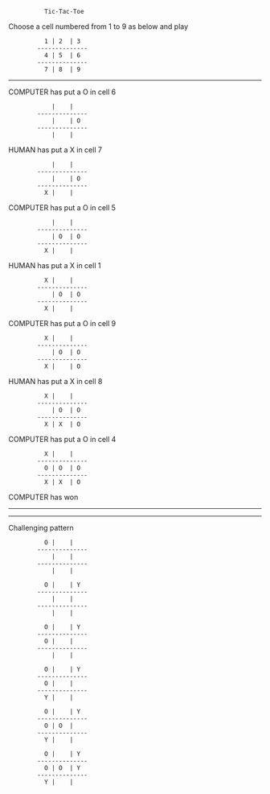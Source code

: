               Tic-Tac-Toe

Choose a cell numbered from 1 to 9 as below and play

              1 | 2  | 3
            --------------
              4 | 5  | 6
            --------------
              7 | 8  | 9

-    -    -    -    -    -    -    -    -    -

COMPUTER has put a O in cell 6


                |    |
            --------------
                |    | O
            --------------
                |    |

HUMAN has put a X in cell 7


                |    |
            --------------
                |    | O
            --------------
              X |    |

COMPUTER has put a O in cell 5


                |    |
            --------------
                | O  | O
            --------------
              X |    |

HUMAN has put a X in cell 1


              X |    |
            --------------
                | O  | O
            --------------
              X |    |

COMPUTER has put a O in cell 9


              X |    |
            --------------
                | O  | O
            --------------
              X |    | O

HUMAN has put a X in cell 8


              X |    |
            --------------
                | O  | O
            --------------
              X | X  | O

COMPUTER has put a O in cell 4


              X |    |
            --------------
              O | O  | O
            --------------
              X | X  | O

COMPUTER has won

----------------------------------------------------------------------------------------------------------------
----------------------------------------------------------------------------------------------------------------

Challenging pattern

              O |    |
            --------------
                |    |
            --------------
                |    |

              O |    | Y
            --------------
                |    |
            --------------
                |    |

              O |    | Y
            --------------
              O |    |
            --------------
                |    |

              O |    | Y
            --------------
              O |    |
            --------------
              Y |    |

              O |    | Y
            --------------
              O | O  |
            --------------
              Y |    |

              O |    | Y
            --------------
              O | O  | Y
            --------------
              Y |    |
